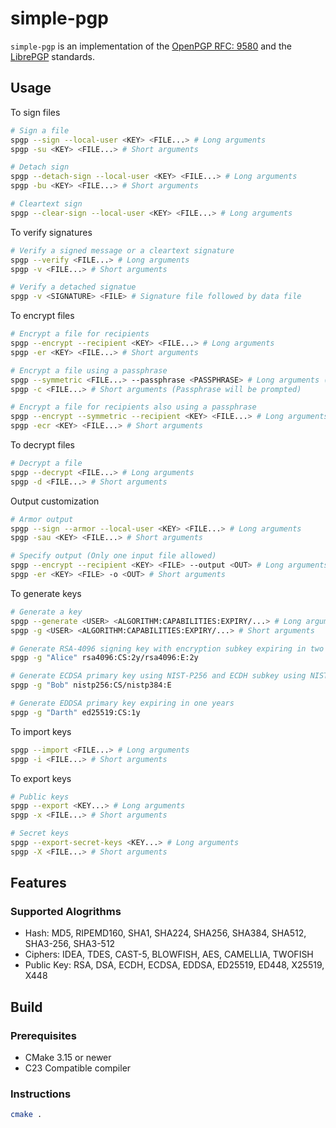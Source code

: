 # simple-pgp
`simple-pgp` is an implementation of the [OpenPGP RFC: 9580](https://www.rfc-editor.org/rfc/rfc9580.html) and the [LibrePGP](https://www.ietf.org/archive/id/draft-koch-librepgp-03.html) standards.

## Usage

To sign files

```sh
# Sign a file
spgp --sign --local-user <KEY> <FILE...> # Long arguments
spgp -su <KEY> <FILE...> # Short arguments

# Detach sign
spgp --detach-sign --local-user <KEY> <FILE...> # Long arguments
spgp -bu <KEY> <FILE...> # Short arguments

# Cleartext sign
spgp --clear-sign --local-user <KEY> <FILE...> # Long arguments
```

To verify signatures
```sh
# Verify a signed message or a cleartext signature
spgp --verify <FILE...> # Long arguments
spgp -v <FILE...> # Short arguments

# Verify a detached signatue
spgp -v <SIGNATURE> <FILE> # Signature file followed by data file
```

To encrypt files
```sh
# Encrypt a file for recipients
spgp --encrypt --recipient <KEY> <FILE...> # Long arguments
spgp -er <KEY> <FILE...> # Short arguments

# Encrypt a file using a passphrase
spgp --symmetric <FILE...> --passphrase <PASSPHRASE> # Long arguments (Explicit passphrase)
spgp -c <FILE...> # Short arguments (Passphrase will be prompted)

# Encrypt a file for recipients also using a passphrase
spgp --encrypt --symmetric --recipient <KEY> <FILE...> # Long arguments
spgp -ecr <KEY> <FILE...> # Short arguments
```

To decrypt files
```sh
# Decrypt a file
spgp --decrypt <FILE...> # Long arguments
spgp -d <FILE...> # Short arguments
```

Output customization
```sh
# Armor output
spgp --sign --armor --local-user <KEY> <FILE...> # Long arguments
spgp -sau <KEY> <FILE...> # Short arguments

# Specify output (Only one input file allowed)
spgp --encrypt --recipient <KEY> <FILE> --output <OUT> # Long arguments
spgp -er <KEY> <FILE> -o <OUT> # Short arguments
```

To generate keys
```sh
# Generate a key
spgp --generate <USER> <ALGORITHM:CAPABILITIES:EXPIRY/...> # Long arguments
spgp -g <USER> <ALGORITHM:CAPABILITIES:EXPIRY/...> # Short arguments

# Generate RSA-4096 signing key with encryption subkey expiring in two years
spgp -g "Alice" rsa4096:CS:2y/rsa4096:E:2y

# Generate ECDSA primary key using NIST-P256 and ECDH subkey using NIST-P384
spgp -g "Bob" nistp256:CS/nistp384:E

# Generate EDDSA primary key expiring in one years
spgp -g "Darth" ed25519:CS:1y
```

To import keys
```sh
spgp --import <FILE...> # Long arguments
spgp -i <FILE...> # Short arguments
```

To export keys
```sh
# Public keys
spgp --export <KEY...> # Long arguments
spgp -x <FILE...> # Short arguments

# Secret keys
spgp --export-secret-keys <KEY...> # Long arguments
spgp -X <FILE...> # Short arguments
```

## Features
### Supported Alogrithms
* Hash: MD5, RIPEMD160, SHA1, SHA224, SHA256, SHA384, SHA512, SHA3-256, SHA3-512
* Ciphers: IDEA, TDES, CAST-5, BLOWFISH, AES, CAMELLIA, TWOFISH
* Public Key: RSA, DSA, ECDH, ECDSA, EDDSA, ED25519, ED448, X25519, X448

## Build

### Prerequisites 
* CMake 3.15 or newer
* C23 Compatible compiler

### Instructions

```sh
cmake .
```
